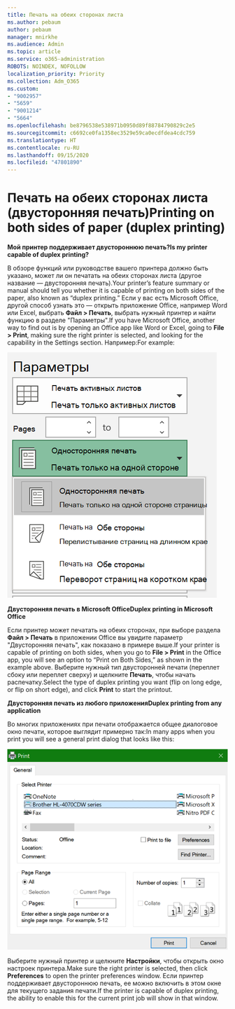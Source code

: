 ```yaml
---
title: Печать на обеих сторонах листа
ms.author: pebaum
author: pebaum
manager: mnirkhe
ms.audience: Admin
ms.topic: article
ms.service: o365-administration
ROBOTS: NOINDEX, NOFOLLOW
localization_priority: Priority
ms.collection: Adm_O365
ms.custom:
- "9002957"
- "5659"
- "9001214"
- "5664"
ms.openlocfilehash: be8796538e538971b0950d89f88784790829c2e5
ms.sourcegitcommit: c6692ce0fa1358ec3529e59ca0ecdfdea4cdc759
ms.translationtype: HT
ms.contentlocale: ru-RU
ms.lasthandoff: 09/15/2020
ms.locfileid: "47801890"
---
```

# <a name="printing-on-both-sides-of-paper-duplex-printing"></a><span data-ttu-id="aad3b-102">Печать на обеих сторонах листа (двусторонняя печать)</span><span class="sxs-lookup"><span data-stu-id="aad3b-102">Printing on both sides of paper (duplex printing)</span></span>

<span data-ttu-id="aad3b-103">**Мой принтер поддерживает двустороннюю печать?**</span><span class="sxs-lookup"><span data-stu-id="aad3b-103">**Is my printer capable of duplex printing?**</span></span>

<span data-ttu-id="aad3b-104">В обзоре функций или руководстве вашего принтера должно быть указано, может ли он печатать на обеих сторонах листа (другое название — двусторонняя печать).</span><span class="sxs-lookup"><span data-stu-id="aad3b-104">Your printer’s feature summary or manual should tell you whether it is capable of printing on both sides of the paper, also known as “duplex printing.”</span></span> <span data-ttu-id="aad3b-105">Если у вас есть Microsoft Office, другой способ узнать это — открыть приложение Office, например Word или Excel, выбрать **Файл > Печать**, выбрать нужный принтер и найти функцию в разделе "Параметры".</span><span class="sxs-lookup"><span data-stu-id="aad3b-105">If you have Microsoft Office, another way to find out is by opening an Office app like Word or Excel, going to **File > Print**, making sure the right printer is selected, and looking for the capability in the Settings section.</span></span> <span data-ttu-id="aad3b-106">Например:</span><span class="sxs-lookup"><span data-stu-id="aad3b-106">For example:</span></span> 

![Параметры принтера](media/print-settings.png)

<span data-ttu-id="aad3b-108">**Двусторонняя печать в Microsoft Office**</span><span class="sxs-lookup"><span data-stu-id="aad3b-108">**Duplex printing in Microsoft Office**</span></span>

<span data-ttu-id="aad3b-109">Если принтер может печатать на обеих сторонах, при выборе раздела **Файл > Печать** в приложении Office вы увидите параметр "Двусторонняя печать", как показано в примере выше.</span><span class="sxs-lookup"><span data-stu-id="aad3b-109">If your printer is capable of printing on both sides, when you go to **File > Print** in the Office app, you will see an option to “Print on Both Sides,” as shown in the example above.</span></span>  <span data-ttu-id="aad3b-110">Выберите нужный тип двусторонней печати (переплет сбоку или переплет сверху) и щелкните **Печать**, чтобы начать распечатку.</span><span class="sxs-lookup"><span data-stu-id="aad3b-110">Select the type of duplex printing you want (flip on long edge, or flip on short edge), and click **Print** to start the printout.</span></span>

<span data-ttu-id="aad3b-111">**Двусторонняя печать из любого приложения**</span><span class="sxs-lookup"><span data-stu-id="aad3b-111">**Duplex printing from any application**</span></span>

<span data-ttu-id="aad3b-112">Во многих приложениях при печати отображается общее диалоговое окно печати, которое выглядит примерно так:</span><span class="sxs-lookup"><span data-stu-id="aad3b-112">In many apps when you print you will see a general print dialog that looks like this:</span></span> 

![Диалоговое окно печати](media/print-dialog.png)

<span data-ttu-id="aad3b-114">Выберите нужный принтер и щелкните **Настройки**, чтобы открыть окно настроек принтера.</span><span class="sxs-lookup"><span data-stu-id="aad3b-114">Make sure the right printer is selected, then click **Preferences** to open the printer preferences window.</span></span> <span data-ttu-id="aad3b-115">Если принтер поддерживает двустороннюю печать, ее можно включить в этом окне для текущего задания печати.</span><span class="sxs-lookup"><span data-stu-id="aad3b-115">If the printer is capable of duplex printing, the ability to enable this for the current print job will show in that window.</span></span>
